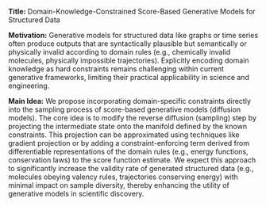 **Title:** Domain-Knowledge-Constrained Score-Based Generative Models for Structured Data

**Motivation:** Generative models for structured data like graphs or time series often produce outputs that are syntactically plausible but semantically or physically invalid according to domain rules (e.g., chemically invalid molecules, physically impossible trajectories). Explicitly encoding domain knowledge as hard constraints remains challenging within current generative frameworks, limiting their practical applicability in science and engineering.

**Main Idea:** We propose incorporating domain-specific constraints directly into the sampling process of score-based generative models (diffusion models). The core idea is to modify the reverse diffusion (sampling) step by projecting the intermediate state onto the manifold defined by the known constraints. This projection can be approximated using techniques like gradient projection or by adding a constraint-enforcing term derived from differentiable representations of the domain rules (e.g., energy functions, conservation laws) to the score function estimate. We expect this approach to significantly increase the validity rate of generated structured data (e.g., molecules obeying valency rules, trajectories conserving energy) with minimal impact on sample diversity, thereby enhancing the utility of generative models in scientific discovery.